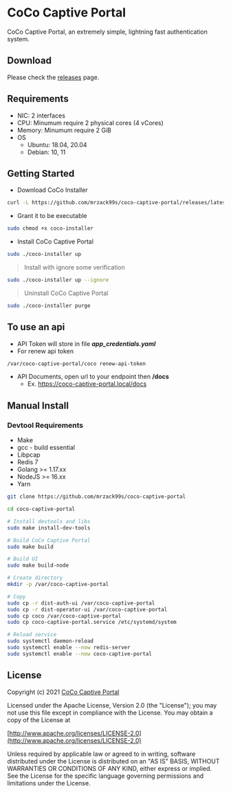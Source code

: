 # CoCo Captive Portal

CoCo Captive Portal, an extremely simple, lightning fast authentication system.

## Download

Please check the [releases](https://github.com/mrzack99s/coco-captive-portal/releases/) page.

## Requirements

- NIC: 2 interfaces
- CPU: Minumum require 2 physical cores (4 vCores)
- Memory: Minumum require 2 GiB
- OS
  - Ubuntu: 18.04, 20.04
  - Debian: 10, 11

## Getting Started

- Download CoCo Installer

```bash
curl -L https://github.com/mrzack99s/coco-captive-portal/releases/latest/download/coco-installer -o coco-installer
```

- Grant it to be executable

```bash
sudo chmod +x coco-installer
```

- Install CoCo Captive Portal

```bash
sudo ./coco-installer up
```

> Install with ignore some verification

```bash
sudo ./coco-installer up --ignore
```

> Uninstall CoCo Captive Portal

```bash
sudo ./coco-installer purge
```

## To use an api

- API Token will store in file **_app_credentials.yaml_**
- For renew api token

```bash
/var/coco-captive-portal/coco renew-api-token
```

- API Documents, open url to your endpoint then **/docs**
  - Ex. https://coco-captive-portal.local/docs

## Manual Install

### Devtool Requirements

- Make
- gcc - build essential
- Libpcap
- Redis 7
- Golang >= 1.17.xx
- NodeJS >= 16.xx
- Yarn

```bash
git clone https://github.com/mrzack99s/coco-captive-portal

cd coco-captive-portal

# Install devtools and libs
sudo make install-dev-tools

# Build CoCo Captive Portal
sudo make build

# Build UI
sudo make build-node

# Create directory
mkdir -p /var/coco-captive-portal

# Copy
sudo cp -r dist-auth-ui /var/coco-captive-portal
sudo cp -r dist-operator-ui /var/coco-captive-portal
sudo cp coco /var/coco-captive-portal
sudo cp coco-captive-portal.service /etc/systemd/system

# Reload service
sudo systemctl daemon-reload
sudo systemctl enable --now redis-server
sudo systemctl enable --now coco-captive-portal
```

## License

Copyright (c) 2021 [CoCo Captive Portal](https://github.com/mrzack99s/coco-captive-portal)

Licensed under the Apache License, Version 2.0 (the "License");
you may not use this file except in compliance with the License.
You may obtain a copy of the License at

[http://www.apache.org/licenses/LICENSE-2.0](http://www.apache.org/licenses/LICENSE-2.0)

Unless required by applicable law or agreed to in writing, software
distributed under the License is distributed on an "AS IS" BASIS,
WITHOUT WARRANTIES OR CONDITIONS OF ANY KIND, either express or implied.
See the License for the specific language governing permissions and
limitations under the License.
